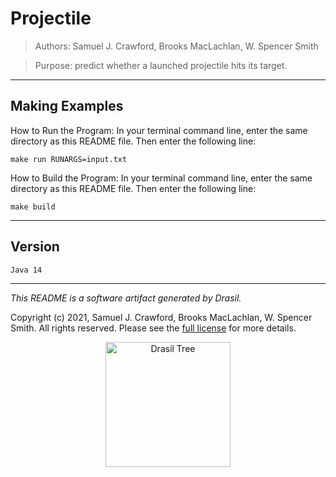 # Projectile 
> Authors:  Samuel J. Crawford, Brooks MacLachlan, W. Spencer Smith

> Purpose: predict whether a launched projectile hits its target.

------------------------------------------------------------
## Making Examples 
 How to Run the Program:
In your terminal command line, enter the same directory as this README file. Then enter the following line:
```
make run RUNARGS=input.txt
```

How to Build the Program:
In your terminal command line, enter the same directory as this README file. Then enter the following line:
```
make build
```

------------------------------------------------------------
## Version 
 `Java 14`

------------------------------------------------------------
*This README is a software artifact generated by Drasil.*

Copyright (c) 2021, Samuel J. Crawford, Brooks MacLachlan, W. Spencer Smith. All rights reserved. Please see the [full license](https://github.com/JacquesCarette/Drasil/blob/4b9ad0a3016fecb3c7a2aa82ab142f9e805b5cc8/LICENSE) for more details.

<p align="center">
<img src="../../../../drasil-website/WebInfo/images/Icon.png" alt="Drasil Tree" width="200" />
</p>
